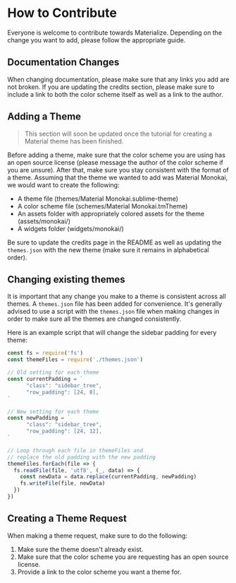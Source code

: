 # How to Contribute
Everyone is welcome to contribute towards Materialize. Depending on the change you want to add, please follow the appropriate guide.

## Documentation Changes
When changing documentation, please make sure that any links you add are not broken. If you are updating the credits section, please make sure to include a link to both the color scheme itself as well as a link to the author.

## Adding a Theme
> This section will soon be updated once the tutorial for creating a Material theme has been finished.

Before adding a theme, make sure that the color scheme you are using has an open source license (please message the author of the color scheme if you are unsure). After that, make sure you stay consistent with the format of a theme. Assuming that the theme we wanted to add was Material Monokai, we would want to create the following: 

* A theme file (themes/Material Monokai.sublime-theme)
* A color scheme file (schemes/Material Monokai.tmTheme)
* An assets folder with appropriately colored assets for the theme (assets/monokai/)
* A widgets folder (widgets/monokai/)

Be sure to update the credits page in the README as well as updating the `themes.json` with the new theme (make sure it remains in alphabetical order).

## Changing existing themes
It is important that any change you make to a theme is consistent across all themes. A `themes.json` file has been added for convenience. It's generally advised to use a script with the `themes.json` file when making changes in order to make sure all the themes are changed consistently. 

Here is an example script that will change the sidebar padding for every theme:

```javascript
const fs = require('fs')
const themeFiles = require('./themes.json')

// Old setting for each theme
const currentPadding = `
      "class": "sidebar_tree",
      "row_padding": [24, 8],
`

// New setting for each theme
const newPadding = `
      "class": "sidebar_tree",
      "row_padding": [24, 12],
`

// Loop through each file in themeFiles and
// replace the old padding with the new padding
themeFiles.forEach(file => {
  fs.readFile(file, 'utf8', (_, data) => {
    const newData = data.replace(currentPadding, newPadding)
    fs.writeFile(file, newData)
  })
})
```

## Creating a Theme Request
When making a theme request, make sure to do the following:

1. Make sure the theme doesn't already exist.
2. Make sure that the color scheme you are requesting has an open source license.
3. Provide a link to the color scheme you want a theme for.

